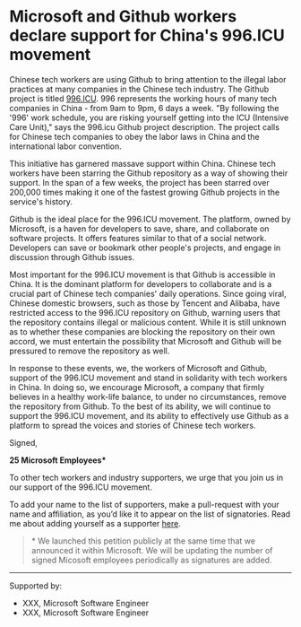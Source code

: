 # Microsoft and Github workers declare support for China's 996.ICU movement

Chinese tech workers are using Github to bring attention to the illegal labor practices at many companies in the Chinese tech industry. The Github project is titled [996.ICU](https://github.com/996icu/996.ICU). 996 represents the working hours of many tech companies in China - from 9am to 9pm, 6 days a week. "By following the '996' work schedule, you are risking yourself getting into the ICU (Intensive Care Unit)," says the 996.icu Github project description. The project calls for Chinese tech companies to obey the labor laws in China and the international labor convention. 

This initiative has garnered massave support within China. Chinese tech workers have been starring the Github repository as a way of showing their support. In the span of a few weeks, the project has been starred over 200,000 times making it one of the fastest growing Github projects in the service's history.

Github is the ideal place for the 996.ICU movement. The platform, owned by Microsoft, is a haven for developers to save, share, and collaborate on software projects. It offers features similar to that of a social network. Developers can save or bookmark other people's projects, and engage in discussion through Github issues. 

Most important for the 996.ICU movement is that Github is accessible in China. It is the dominant platform for developers to collaborate and is a crucial part of Chinese tech companies' daily operations. Since going viral, Chinese domestic browsers, such as those by Tencent and Alibaba, have restricted access to the 996.ICU repository on Github, warning users that the repository contains illegal or malicious content. While it is still unknown as to whether these companies are blocking the repository on their own accord, we must entertain the possibility that Microsoft and Github will be pressured to remove the repository as well. 

In response to these events, we, the workers of Microsoft and Github, support of the 996.ICU movement and stand in solidarity with tech workers in China. In doing so, we encourage Microsoft, a company that firmly believes in a healthy work-life balance, to under no circumstances, remove the repository from Github. To the best of its ability, we will continue to support the 996.ICU movement, and its ability to effectively use Github as a platform to spread the voices and stories of Chinese tech workers. 

Signed,

__25 Microsoft Employees*__

To other tech workers and industry supporters, we urge that you join us in our support of the 996.ICU movement. 

To add your name to the list of supporters, make a pull-request with your name and affiliation, as you’d like it to appear on the list of signatories. Read me about adding yourself as a supporter [here](CONTRIBUTING.md).

> \* We launched this petition publicly at the same time that we announced it within Microsoft. We will be updating the number of signed Micosoft employees periodically as signatures are added.

---
Supported by:

- XXX, Microsoft Software Engineer
- XXX, Microsoft Software Engineer
